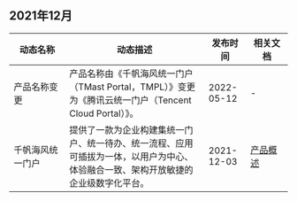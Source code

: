## 2021年12月

<table >
<thead>
<tr>
<th width="20%">动态名称</th>
<th width="50%">动态描述</th> 
<th width="15%">发布时间</th>
<th width="15%">相关文档</th>
</tr>
</thead>
<tbody>
<tr>
<td>产品名称变更</td>
<td >产品名称由《千帆海风统一门户（TMast Portal，TMPL）》变更为《腾讯云统一门户（Tencent Cloud Portal）》。</td>
<td>2022-05-12</td>
<td>-</a></td>
</tr>
<tr>
<td>千帆海风统一门户</td>
<td >提供了一款为企业构建集统一门户、统一待办、统一流程、应用可插拔为一体，以用户为中心、体验融合一致、架构开放敏捷的企业级数字化平台。</td>
<td>2021-12-03</td>
<td><a href="https://cloud.tencent.com/document/product/1538/65076">产品概述</a></td>
</tr>
</tbody></table>
